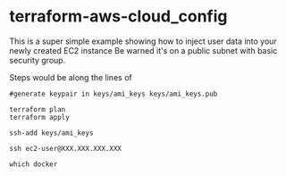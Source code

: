 # terraform-aws-cloud_config

This is a super simple example showing how to inject user data into your newly created EC2 instance
Be warned it's on a public subnet with basic security group.

Steps would be along the lines of

```
#generate keypair in keys/ami_keys keys/ami_keys.pub

terraform plan
terraform apply

ssh-add keys/ami_keys

ssh ec2-user@XXX.XXX.XXX.XXX

which docker
```

